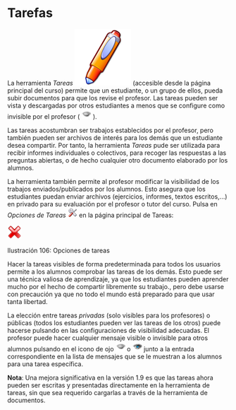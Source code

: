 # Tarefas

La herramienta _Tareas_ ![](../../.gitbook/assets/graphics58%20%284%29.png) \(accesible desde la página principal del curso\) permite que un estudiante, o un grupo de ellos, pueda subir documentos para que los revise el profesor. Las tareas pueden ser vista y descargadas por otros estudiantes a menos que se configure como invisible por el profesor \( ![](../../.gitbook/assets/graphics60%20%284%29.png) \).

Las tareas acostumbran ser trabajos establecidos por el profesor, pero también pueden ser archivos de interés para los demás que un estudiante desea compartir. Por tanto, la herramienta _Tareas_ pude ser utilizada para recibir informes individuales o colectivos, para recoger las respuestas a las preguntas abiertas, o de hecho cualquier otro documento elaborado por los alumnos.

La herramienta también permite al profesor modificar la visibilidad de los trabajos enviados/publicados por los alumnos. Esto asegura que los estudiantes puedan enviar archivos \(ejercicios, informes, textos escritos,...\) en privado para su evaluación por el profesor o tutor del curso. Pulsa en _Opciones de Tareas_ ![](../../.gitbook/assets/graphics61%20%284%29.png) en la página principal de Tareas:

![](../../.gitbook/assets/graficos89%20%287%29.png)

Ilustración 106: Opciones de tareas

Hacer la tareas visibles de forma predeterminada para todos los usuarios permite a los alumnos comprobar las tareas de los demás. Esto puede ser una técnica valiosa de aprendizaje, ya que los estudiantes pueden aprender mucho por el hecho de compartir libremente su trabajo., pero debe usarse con precaución ya que no todo el mundo está preparado para que usar tanta libertad.

La elección entre tareas _privadas_ \(solo visibles para los profesores\) o públicas \(todos los estudiantes pueden ver las tareas de los otros\) puede hacerse pulsando en las configuraciones de visibilidad adecuadas. El profesor puede hacer cualquier mensaje visible o invisible para otros alumnos pulsando en el icono de ojo ![](../../.gitbook/assets/graphics62%20%284%29.png) o ![](../../.gitbook/assets/graphics64%20%284%29.png) junto a la entrada correspondiente en la lista de mensajes que se le muestran a los alumnos para una tarea específica.

**Nota**: Una mejora significativa en la versión 1.9 es que las tareas ahora pueden ser escritas y presentadas directamente en la herramienta de tareas, sin que sea requerido cargarlas a través de la herramienta de documentos.

